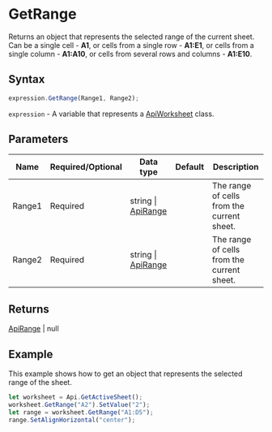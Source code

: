 # GetRange

Returns an object that represents the selected range of the current sheet. Can be a single cell - **A1**, or cellsfrom a single row - **A1:E1**, or cells from a single column - **A1:A10**, or cells from several rows and columns - **A1:E10**.

## Syntax

```javascript
expression.GetRange(Range1, Range2);
```

`expression` - A variable that represents a [ApiWorksheet](../ApiWorksheet.md) class.

## Parameters

| **Name** | **Required/Optional** | **Data type** | **Default** | **Description** |
| ------------- | ------------- | ------------- | ------------- | ------------- |
| Range1 | Required | string \| [ApiRange](../../ApiRange/ApiRange.md) |  | The range of cells from the current sheet. |
| Range2 | Required | string \| [ApiRange](../../ApiRange/ApiRange.md) |  | The range of cells from the current sheet. |

## Returns

[ApiRange](../../ApiRange/ApiRange.md) \| null

## Example

This example shows how to get an object that represents the selected range of the sheet.

```javascript editor-xlsx
let worksheet = Api.GetActiveSheet();
worksheet.GetRange("A2").SetValue("2");
let range = worksheet.GetRange("A1:D5");
range.SetAlignHorizontal("center");
```
